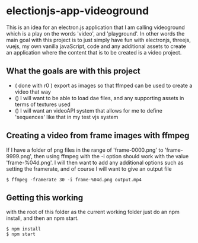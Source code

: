 # electionjs-app-videoground

This is an idea for an electron.js application that I am calling videoground which is a play on the words 'video', and 'playground'. In other words the main goal with this project is to just simply have fun with electronjs, threejs, vuejs, my own vanilla javaScript, code and any additional assets to create an application where the content that is to be created is a video project.

## What the goals are with this project

* ( done with r0 ) export as images so that ffmped can be used to create a video that way
* () I will want to be able to load dae files, and any supporting assets in terms of textures used
* () I will want an videoAPI system that allows for me to define 'sequences' like that in my test vjs system


## Creating a video from frame images with ffmpeg

If I have a folder of png files in the range of 'frame-0000.png' to 'frame-9999.png', then using ffmpeg with the -i option should work with the value 'frame-%04d.png'. I will then want to add any additional options such as setting the framerate, and of course I will want to give an output file

```
$ ffmpeg -framerate 30 -i frame-%04d.png output.mp4
```

## Getting this working

with the root of this folder as the current working folder just do an npm install, and then an npm start.

```
$ npm install
$ npm start
```

